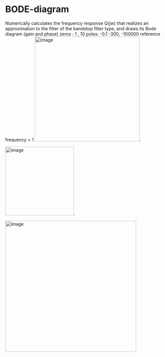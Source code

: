 # BODE-diagram

Numerically calculates the frequency response Q(jw) that realizes an approximation to the filter
of the bandstop filter type, and draws its Bode diagram (gain and phase)
zeros : 1 , 10
poles: -0.1 -300, -100000
reference frequency = 1
<img width="333" alt="image" src="https://github.com/idanluski/BODE-diagram/assets/129895992/cc32b921-a090-4bbc-b8d7-62f8a7faf02a">.

<img width="218" alt="image" src="https://github.com/idanluski/BODE-diagram/assets/129895992/c25a208e-3202-400e-a37a-bb5063519dc0">.

<img width="416" alt="image" src="https://github.com/idanluski/BODE-diagram/assets/129895992/384ee577-9cea-4378-8915-5fff39da42ea">
